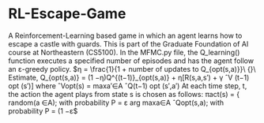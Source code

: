 # RL-Escape-Game
A Reinforcement-Learning based game in which an agent learns how to escape a castle with guards. This is part of the Graduate Foundation of AI course at Northeastern (CS5100). In the MFMC.py file, the Q_learning() function executes a specified number of episodes and has the agent follow an ε-greedy policy. 
$η = \frac{1}{1 + number of updates to Q_{opt(s,a)}}\\
{}\\
Estimate, Q_{opt(s,a)} = (1 −η)Q^{(t−1)}_{opt(s,a)} + η[R(s,a,s′) + γ ˆV (t−1)
opt (s′)]
where ˆVopt(s) = maxa′∈A
ˆQ(t−1)
opt (s′,a′)
At each time step, t, the action the agent plays from state s is chosen as follows:
πact(s) =
{
random(a ∈A); with probability P = ε
arg maxa∈A ˆQopt(s,a); with probability P = (1 −ε$
